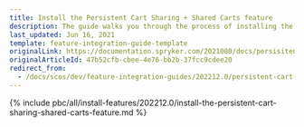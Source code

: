 ```yaml
---
title: Install the Persistent Cart Sharing + Shared Carts feature
description: The guide walks you through the process of installing the Shared Carts and Persistent Cart Sharing features in the project.
last_updated: Jun 16, 2021
template: feature-integration-guide-template
originalLink: https://documentation.spryker.com/2021080/docs/persisitent-cart-sharing-shared-carts-integration
originalArticleId: 47b52cfb-cbee-4e76-bb2b-37fcc9cdee20
redirect_from:
  - /docs/scos/dev/feature-integration-guides/202212.0/persistent-cart-sharing-shared-carts-feature-integration.html
---
```


{% include pbc/all/install-features/202212.0/install-the-persistent-cart-sharing-shared-carts-feature.md %} <!-- To edit, see /_includes/pbc/all/install-features/202212.0/install-the-persistent-cart-sharing-shared-carts-feature.md -->
